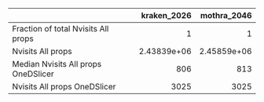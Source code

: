 |                                     |    kraken_2026 |    mothra_2046 |
|:------------------------------------|---------------:|---------------:|
| Fraction of total Nvisits All props |    1           |    1           |
| Nvisits All props                   |    2.43839e+06 |    2.45859e+06 |
| Median Nvisits All props OneDSlicer |  806           |  813           |
| Nvisits All props OneDSlicer        | 3025           | 3025           |
